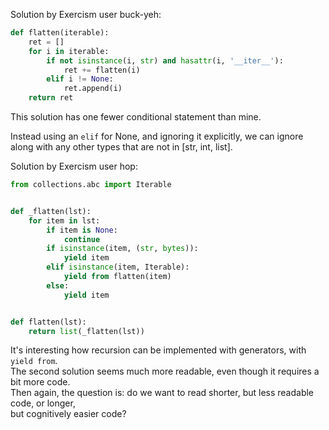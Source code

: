 Solution by Exercism user buck-yeh:  
```python
def flatten(iterable):
    ret = []
    for i in iterable:
        if not isinstance(i, str) and hasattr(i, '__iter__'):
            ret += flatten(i)
        elif i != None:
            ret.append(i)
    return ret
```

This solution has one fewer conditional statement than mine.  

Instead using an `elif` for None, and ignoring it explicitly, we can ignore along with any other types that are not in [str, int, list].  

Solution by Exercism user hop:  
```python
from collections.abc import Iterable


def _flatten(lst):
    for item in lst:
        if item is None:
            continue
        if isinstance(item, (str, bytes)):
            yield item
        elif isinstance(item, Iterable):
            yield from flatten(item)
        else:
            yield item


def flatten(lst):
    return list(_flatten(lst))
```

It's interesting how recursion can be implemented with generators, with `yield from`.  
The second solution seems much more readable, even though it requires a bit more code.  
Then again, the question is: do we want to read shorter, but less readable code, or longer,  
but cognitively easier code?  
